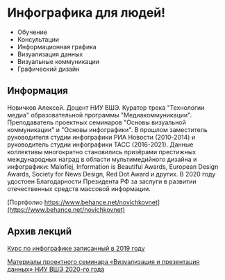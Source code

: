 # Инфографика для людей!

- Обучение
- Консультации
- Информационная графика
- Визуализация данных
- Визуальные коммуникации
- Графический дизайн

## Информация

Новичков Алексей. Доцент НИУ ВШЭ. Куратор трека "Технологии медиа" образовательной программы "Медиакоммуникации". Преподаватель проектных семинаров "Основы визуальной коммуникации" и "Основы инфографики". В прошлом заместитель руководителя студии инфографики РИА Новости (2010-2014) и руководитель студии инфографики ТАСС (2016-2021). Данные коллективы многократно становились призёрами престижных международных наград в области мультимедийного дизайна и инфографики: Malofiej, Information is Beautiful Awards, European Design Awards, Society for News Design, Red Dot Award и других. В 2020 году удостоен Благодарности Президента РФ за заслуги в развитии отечественных средств массовой информации.

[Портфолио https://www.behance.net/novichkovnet](https://www.behance.net/novichkovnet)

## Архив лекций

[Курс по инфографике записанный в 2019 году](https://www.youtube.com/playlist?list=PLWRngzwNyOI6OtmEuveDE9g-Mz9tpv_XM)

[Материалы проектного семинара «Визуализация и презентация данных» НИУ ВШЭ 2020-го года](https://youtube.com/playlist?list=PLWRngzwNyOI4PrgYsrgGg4rQeSVBy1rCF)
